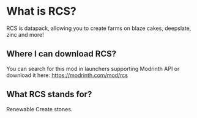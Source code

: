 # What is RCS?
RCS is datapack, allowing you to create farms on blaze cakes, deepslate, zinc and more!
## Where I can download RCS?
You can search for this mod in launchers supporting Modrinth API or download it here: https://modrinth.com/mod/rcs
## What RCS stands for?
Renewable Create stones.
